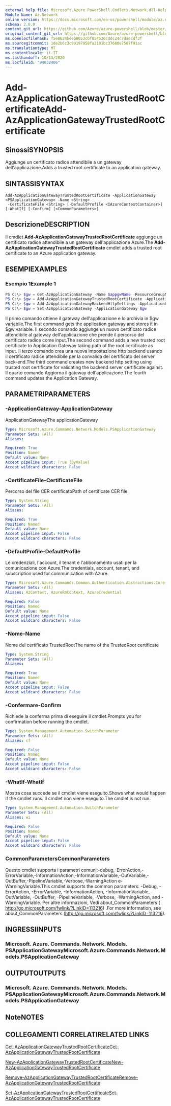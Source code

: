 ```yaml
---
external help file: Microsoft.Azure.PowerShell.Cmdlets.Network.dll-Help.xml
Module Name: Az.Network
online version: https://docs.microsoft.com/en-us/powershell/module/az.network/add-azapplicationgatewaytrustedrootcertificate
schema: 2.0.0
content_git_url: https://github.com/Azure/azure-powershell/blob/master/src/Network/Network/help/Add-AzApplicationGatewayTrustedRootCertificate.md
original_content_git_url: https://github.com/Azure/azure-powershell/blob/master/src/Network/Network/help/Add-AzApplicationGatewayTrustedRootCertificate.md
ms.openlocfilehash: f5e8624beeb8053cbf054526cddc24c7da6cdf3f
ms.sourcegitcommit: 1de2b6c3c99197958fa2101bc37680e7507f91ac
ms.translationtype: MT
ms.contentlocale: it-IT
ms.lasthandoff: 10/13/2020
ms.locfileid: "94032406"
---
```

# <span data-ttu-id="55346-101">Add-AzApplicationGatewayTrustedRootCertificate</span><span class="sxs-lookup"><span data-stu-id="55346-101">Add-AzApplicationGatewayTrustedRootCertificate</span></span>

## <span data-ttu-id="55346-102">Sinossi</span><span class="sxs-lookup"><span data-stu-id="55346-102">SYNOPSIS</span></span>
<span data-ttu-id="55346-103">Aggiunge un certificato radice attendibile a un gateway dell'applicazione.</span><span class="sxs-lookup"><span data-stu-id="55346-103">Adds a trusted root certificate to an application gateway.</span></span>

## <span data-ttu-id="55346-104">SINTASSI</span><span class="sxs-lookup"><span data-stu-id="55346-104">SYNTAX</span></span>

```
Add-AzApplicationGatewayTrustedRootCertificate -ApplicationGateway <PSApplicationGateway> -Name <String>
 -CertificateFile <String> [-DefaultProfile <IAzureContextContainer>] [-WhatIf] [-Confirm] [<CommonParameters>]
```

## <span data-ttu-id="55346-105">Descrizione</span><span class="sxs-lookup"><span data-stu-id="55346-105">DESCRIPTION</span></span>
<span data-ttu-id="55346-106">Il cmdlet **Add-AzApplicationGatewayTrustedRootCertificate** aggiunge un certificato radice attendibile a un gateway dell'applicazione Azure.</span><span class="sxs-lookup"><span data-stu-id="55346-106">The **Add-AzApplicationGatewayTrustedRootCertificate** cmdlet adds a trusted root certificate to an Azure application gateway.</span></span>

## <span data-ttu-id="55346-107">ESEMPI</span><span class="sxs-lookup"><span data-stu-id="55346-107">EXAMPLES</span></span>

### <span data-ttu-id="55346-108">Esempio 1</span><span class="sxs-lookup"><span data-stu-id="55346-108">Example 1</span></span>
```powershell
PS C:\> $gw = Get-AzApplicationGateway -Name $appgwName -ResourceGroupName $resgpName
PS C:\> $gw = Add-AzApplicationGatewayTrustedRootCertificate -ApplicationGateway $gw -Name $certName -CertificateFile ".\rootCA.cer"
PS C:\> $gw = Add-AzApplicationGatewayBackendHttpSettings -ApplicationGateway $gw -Name $poolSetting01Name -Port 443 -Protocol Https -CookieBasedAffinity Enabled -PickHostNameFromBackendAddress -TrustedRootCertificate $gw.TrustedRootCertificates[0]
PS C:\> $gw = Set-AzApplicationGateway -ApplicationGateway $gw
```

<span data-ttu-id="55346-109">Il primo comando ottiene il gateway dell'applicazione e lo archivia in $gw variabile.</span><span class="sxs-lookup"><span data-stu-id="55346-109">The first command gets the application gateway and stores it in $gw variable.</span></span>
<span data-ttu-id="55346-110">Il secondo comando aggiunge un nuovo certificato radice attendibile al gateway dell'applicazione che prende il percorso del certificato radice come input.</span><span class="sxs-lookup"><span data-stu-id="55346-110">The second command adds a new trusted root certificate to Application Gateway taking path of the root certificate as input.</span></span>
<span data-ttu-id="55346-111">Il terzo comando crea una nuova impostazione http backend usando il certificato radice attendibile per la convalida del certificato del server back-end.</span><span class="sxs-lookup"><span data-stu-id="55346-111">The third command creates new backend http setting using trusted root certificate for validating the backend server certificate against.</span></span>
<span data-ttu-id="55346-112">Il quarto comando Aggiorna il gateway dell'applicazione.</span><span class="sxs-lookup"><span data-stu-id="55346-112">The fourth command updates the Application Gateway.</span></span>

## <span data-ttu-id="55346-113">PARAMETRI</span><span class="sxs-lookup"><span data-stu-id="55346-113">PARAMETERS</span></span>

### <span data-ttu-id="55346-114">-ApplicationGateway</span><span class="sxs-lookup"><span data-stu-id="55346-114">-ApplicationGateway</span></span>
<span data-ttu-id="55346-115">ApplicationGateway</span><span class="sxs-lookup"><span data-stu-id="55346-115">The applicationGateway</span></span>

```yaml
Type: Microsoft.Azure.Commands.Network.Models.PSApplicationGateway
Parameter Sets: (All)
Aliases:

Required: True
Position: Named
Default value: None
Accept pipeline input: True (ByValue)
Accept wildcard characters: False
```

### <span data-ttu-id="55346-116">-CertificateFile</span><span class="sxs-lookup"><span data-stu-id="55346-116">-CertificateFile</span></span>
<span data-ttu-id="55346-117">Percorso del file CER certificato</span><span class="sxs-lookup"><span data-stu-id="55346-117">Path of certificate CER file</span></span>

```yaml
Type: System.String
Parameter Sets: (All)
Aliases:

Required: True
Position: Named
Default value: None
Accept pipeline input: False
Accept wildcard characters: False
```

### <span data-ttu-id="55346-118">-DefaultProfile</span><span class="sxs-lookup"><span data-stu-id="55346-118">-DefaultProfile</span></span>
<span data-ttu-id="55346-119">Le credenziali, l'account, il tenant e l'abbonamento usati per la comunicazione con Azure.</span><span class="sxs-lookup"><span data-stu-id="55346-119">The credentials, account, tenant, and subscription used for communication with Azure.</span></span>

```yaml
Type: Microsoft.Azure.Commands.Common.Authentication.Abstractions.Core.IAzureContextContainer
Parameter Sets: (All)
Aliases: AzContext, AzureRmContext, AzureCredential

Required: False
Position: Named
Default value: None
Accept pipeline input: False
Accept wildcard characters: False
```

### <span data-ttu-id="55346-120">-Nome</span><span class="sxs-lookup"><span data-stu-id="55346-120">-Name</span></span>
<span data-ttu-id="55346-121">Nome del certificato TrustedRoot</span><span class="sxs-lookup"><span data-stu-id="55346-121">The name of the TrustedRoot certificate</span></span>

```yaml
Type: System.String
Parameter Sets: (All)
Aliases:

Required: True
Position: Named
Default value: None
Accept pipeline input: False
Accept wildcard characters: False
```

### <span data-ttu-id="55346-122">-Confermare</span><span class="sxs-lookup"><span data-stu-id="55346-122">-Confirm</span></span>
<span data-ttu-id="55346-123">Richiede la conferma prima di eseguire il cmdlet.</span><span class="sxs-lookup"><span data-stu-id="55346-123">Prompts you for confirmation before running the cmdlet.</span></span>

```yaml
Type: System.Management.Automation.SwitchParameter
Parameter Sets: (All)
Aliases: cf

Required: False
Position: Named
Default value: None
Accept pipeline input: False
Accept wildcard characters: False
```

### <span data-ttu-id="55346-124">-WhatIf</span><span class="sxs-lookup"><span data-stu-id="55346-124">-WhatIf</span></span>
<span data-ttu-id="55346-125">Mostra cosa succede se il cmdlet viene eseguito.</span><span class="sxs-lookup"><span data-stu-id="55346-125">Shows what would happen if the cmdlet runs.</span></span>
<span data-ttu-id="55346-126">Il cmdlet non viene eseguito.</span><span class="sxs-lookup"><span data-stu-id="55346-126">The cmdlet is not run.</span></span>

```yaml
Type: System.Management.Automation.SwitchParameter
Parameter Sets: (All)
Aliases: wi

Required: False
Position: Named
Default value: None
Accept pipeline input: False
Accept wildcard characters: False
```

### <span data-ttu-id="55346-127">CommonParameters</span><span class="sxs-lookup"><span data-stu-id="55346-127">CommonParameters</span></span>
<span data-ttu-id="55346-128">Questo cmdlet supporta i parametri comuni:-debug,-ErrorAction,-ErrorVariable,-InformationAction,-InformationVariable,-OutVariable,-OutBuffer,-PipelineVariable,-Verbose,-WarningAction e-WarningVariable.</span><span class="sxs-lookup"><span data-stu-id="55346-128">This cmdlet supports the common parameters: -Debug, -ErrorAction, -ErrorVariable, -InformationAction, -InformationVariable, -OutVariable, -OutBuffer, -PipelineVariable, -Verbose, -WarningAction, and -WarningVariable.</span></span> <span data-ttu-id="55346-129">Per altre informazioni, Vedi about_CommonParameters ( http://go.microsoft.com/fwlink/?LinkID=113216) .</span><span class="sxs-lookup"><span data-stu-id="55346-129">For more information, see about_CommonParameters (http://go.microsoft.com/fwlink/?LinkID=113216).</span></span>

## <span data-ttu-id="55346-130">INGRESSI</span><span class="sxs-lookup"><span data-stu-id="55346-130">INPUTS</span></span>

### <span data-ttu-id="55346-131">Microsoft. Azure. Commands. Network. Models. PSApplicationGateway</span><span class="sxs-lookup"><span data-stu-id="55346-131">Microsoft.Azure.Commands.Network.Models.PSApplicationGateway</span></span>

## <span data-ttu-id="55346-132">OUTPUT</span><span class="sxs-lookup"><span data-stu-id="55346-132">OUTPUTS</span></span>

### <span data-ttu-id="55346-133">Microsoft. Azure. Commands. Network. Models. PSApplicationGateway</span><span class="sxs-lookup"><span data-stu-id="55346-133">Microsoft.Azure.Commands.Network.Models.PSApplicationGateway</span></span>

## <span data-ttu-id="55346-134">Note</span><span class="sxs-lookup"><span data-stu-id="55346-134">NOTES</span></span>

## <span data-ttu-id="55346-135">COLLEGAMENTI CORRELATI</span><span class="sxs-lookup"><span data-stu-id="55346-135">RELATED LINKS</span></span>

[<span data-ttu-id="55346-136">Get-AzApplicationGatewayTrustedRootCertificate</span><span class="sxs-lookup"><span data-stu-id="55346-136">Get-AzApplicationGatewayTrustedRootCertificate</span></span>](./Get-AzApplicationGatewayTrustedRootCertificate.md)

[<span data-ttu-id="55346-137">New-AzApplicationGatewayTrustedRootCertificate</span><span class="sxs-lookup"><span data-stu-id="55346-137">New-AzApplicationGatewayTrustedRootCertificate</span></span>](./New-AzApplicationGatewayTrustedRootCertificate.md)

[<span data-ttu-id="55346-138">Remove-AzApplicationGatewayTrustedRootCertificate</span><span class="sxs-lookup"><span data-stu-id="55346-138">Remove-AzApplicationGatewayTrustedRootCertificate</span></span>](./Remove-AzApplicationGatewayTrustedRootCertificate.md)

[<span data-ttu-id="55346-139">Set-AzApplicationGatewayTrustedRootCertificate</span><span class="sxs-lookup"><span data-stu-id="55346-139">Set-AzApplicationGatewayTrustedRootCertificate</span></span>](./Set-AzApplicationGatewayTrustedRootCertificate.md)
